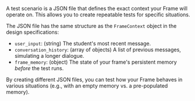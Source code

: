 A test scenario is a JSON file that defines the exact context your Frame will operate on. This allows you to create repeatable tests for specific situations.

The JSON file has the same structure as the `FrameContext` object in the design specifications:

-   `user_input`: (string) The student's most recent message.
-   `conversation_history`: (array of objects) A list of previous messages, simulating a longer dialogue.
-   `frame_memory`: (object) The state of your frame's persistent memory *before* the test runs.

By creating different JSON files, you can test how your Frame behaves in various situations (e.g., with an empty memory vs. a pre-populated memory).
